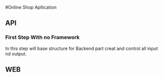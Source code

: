 #Online Shop Apllication

## API
### First Step With no Framework 
In this step will base structure for Backend part creat and control all input nd output.
## WEB